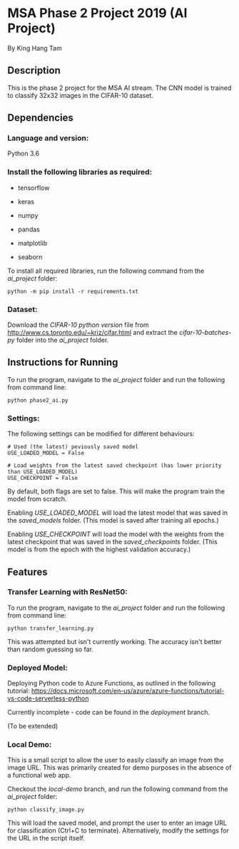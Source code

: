 # MSA Phase 2 Project 2019 (AI Project)

By King Hang Tam

## Description

This is the phase 2 project for the MSA AI stream. The CNN model is trained to classify 32x32 images in the CIFAR-10 dataset.

## Dependencies

### Language and version:

Python 3.6

### Install the following libraries as required:

* tensorflow

* keras

* numpy

* pandas

* matplotlib

* seaborn

To install all required libraries, run the following command from the *ai_project* folder:

```
python -m pip install -r requirements.txt
```

### Dataset:

Download the *CIFAR-10 python version* file from http://www.cs.toronto.edu/~kriz/cifar.html and extract the *cifar-10-batches-py* folder into the *ai_project* folder.

## Instructions for Running

To run the program, navigate to the *ai_project* folder and run the following from command line:

```
python phase2_ai.py
```

### Settings:

The following settings can be modified for different behaviours:

```
# Used (the latest) peviously saved model
USE_LOADED_MODEL = False

# Load weights from the latest saved checkpoint (has lower priority than USE_LOADED_MODEL)
USE_CHECKPOINT = False
```

By default, both flags are set to false. This will make the program train the model from scratch.

Enabling *USE_LOADED_MODEL* will load the latest model that was saved in the *saved_models* folder. (This model is saved after training all epochs.)

Enabling *USE_CHECKPOINT* will load the model with the weights from the latest checkpoint that was saved in the *saved_checkpoints* folder. (This model is from the epoch with the highest validation accuracy.)

## Features

### Transfer Learning with ResNet50:

To run the program, navigate to the *ai_project* folder and run the following from command line:

```
python transfer_learning.py
```

This was attempted but isn't currently working. The accuracy isn't better than random guessing so far.

### Deployed Model:

Deploying Python code to Azure Functions, as outlined in the following tutorial: https://docs.microsoft.com/en-us/azure/azure-functions/tutorial-vs-code-serverless-python

Currently incomplete - code can be found in the *deployment* branch.

(To be extended)

### Local Demo:

This is a small script to allow the user to easily classify an image from the image URL. This was primarily created for demo purposes in the absence of a functional web app.

Checkout the *local-demo* branch, and run the following command from the *ai_project* folder:

```
python classify_image.py
```

This will load the saved model, and prompt the user to enter an image URL for classification (Ctrl+C to terminate). Alternatively, modify the settings for the URL in the script itself.